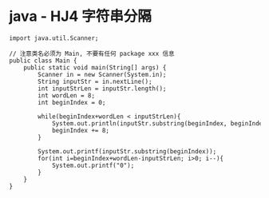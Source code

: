 # java - HJ4 字符串分隔


    import java.util.Scanner;
    
    // 注意类名必须为 Main, 不要有任何 package xxx 信息
    public class Main {
        public static void main(String[] args) {
            Scanner in = new Scanner(System.in);
            String inputStr = in.nextLine();
            int inputStrLen = inputStr.length();
            int wordLen = 8;
            int beginIndex = 0;
    
            while(beginIndex+wordLen < inputStrLen){
                System.out.println(inputStr.substring(beginIndex, beginIndex+wordLen));
                beginIndex += 8;
            }
    
            System.out.printf(inputStr.substring(beginIndex));
            for(int i=beginIndex+wordLen-inputStrLen; i>0; i--){
                System.out.printf("0");
            }
        }
    }

  

